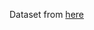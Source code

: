 Dataset from [here]([https://www.openai.com](https://archive.ics.uci.edu/dataset/294/combined+cycle+power+plant))

